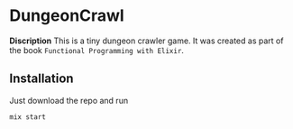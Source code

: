 # DungeonCrawl

**Discription**
This is a tiny dungeon crawler game. It was created as part of the book `Functional Programming with Elixir`.

## Installation
Just download the repo and run 

```elixir
mix start
```

